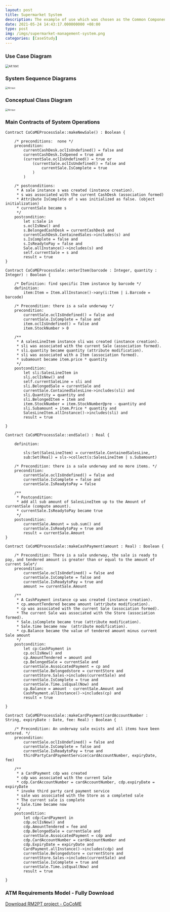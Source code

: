 ```yaml
---
layout: post
title: Supermarket System
description: The example of use which was chosen as the Common Component Modeling Example (CoCoME) and on which the several methods presented in this book should be applied was designed according to the example described by Larman's Book. The description of this example and its use cases in the current chapter shall be considered under the assumption that this information was delivered by a business company as it could be in the reality. Therefore the specified requirements are potentially incomplete or imprecise. The mentioned example describes a Trading System as it can be observed in a supermarket handling sales. This includes the processes at a single Cash Desk like scanning products using a Bar Code Scanner or paying by credit card or cash as well as administrative tasks like ordering of running out products or generating reports.
date: 2021-05-24 14:43:17.000000000 +08:00
type: post
img: /imgs/supermarket-management-system.png
categories: [CaseStudy]
---
```


<!-- # Supermarket System - CoCoME

The example of use which was chosen as the Common Component Modeling Example (CoCoME) and on which the several methods presented in this book should be applied was designed according to the example described by Larman's Book. The description of this example and its use cases in the current chapter shall be considered under the assumption that this information was delivered by a business company as it could be in the reality. Therefore the specified requirements are potentially incomplete or imprecise. The mentioned example describes a Trading System as it can be observed in a supermarket handling sales. This includes the processes at a single Cash Desk like scanning products using a Bar Code Scanner or paying by credit card or cash as well as administrative tasks like ordering of running out products or generating reports. -->

### Use Case Diagram

<img src="/imgs/cocome-usecase.png" alt="Alt text" style="zoom:67%;" />

### System Sequence Diagrams

<img src="/imgs/cocome-ssd.png" alt="Alt text" style="zoom:50%;" />

### Conceptual Class Diagram

<img src="/imgs/cocome-ccd.png" alt="Alt text" style="zoom:50%;" />

### Main Contracts of System Operations

```
Contract CoCoMEProcessSale::makeNewSale() : Boolean {

	/* preconditions:  none */
	precondition:
		currentCashDesk.oclIsUndefined() = false and
		currentCashDesk.IsOpened = true and
		(currentSale.oclIsUndefined() = true or
			(currentSale.oclIsUndefined() = false and
				currentSale.IsComplete = true
			)
		)

	/* postconditions:
	 * A sale instance s was created (instance creation).
	 * s was associated with the current CashDesk (association formed)
	 * Attribute IsComplete of s was initialized as false. (object initialization)
	 * currentSale became s
	 */
	postcondition:
		let s:Sale in
		s.oclIsNew() and
		s.BelongedCashDesk = currentCashDesk and
		currentCashDesk.ContainedSales->includes(s) and
		s.IsComplete = false and
		s.IsReadytoPay = false and
		Sale.allInstance()->includes(s) and
		self.currentSale = s and
		result = true
}

Contract CoCoMEProcessSale::enterItem(barcode : Integer, quantity : Integer) : Boolean {

	/* Definition: find specific Item instance by barcode */
	definition:
		item:Item = Item.allInstance()->any(i:Item | i.Barcode = barcode)

	/* Precondition: there is a sale underway */
	precondition:
		currentSale.oclIsUndefined() = false and
		currentSale.IsComplete = false and
		item.oclIsUndefined() = false and
		item.StockNumber > 0

	/**
	 * A salesLineItem instance sli was created (instance creation).
	 * sli was associated with the current Sale (association formed).
	 * sli.quantity became quantity (attribute modification).
	 * sli was associated with a Item (association formed).
	 * subamount became item.price * quantity
	 */
	postcondition:
		let sli:SalesLineItem in
		sli.oclIsNew() and
		self.currentSaleLine = sli and
		sli.BelongedSale = currentSale and
		currentSale.ContainedSalesLine->includes(sli) and
		sli.Quantity = quantity and
		sli.BelongedItem = item and
		item.StockNumber = item.StockNumber@pre - quantity and
		sli.Subamount = item.Price * quantity and
		SalesLineItem.allInstance()->includes(sli) and
		result = true

}

Contract CoCoMEProcessSale::endSale() : Real {

	definition:

		sls:Set(SalesLineItem) = currentSale.ContainedSalesLine,
		sub:Set(Real) = sls->collect(s:SalesLineItem | s.Subamount)

	/* Precondition: there is a sale underway and no more items. */
	precondition:
		currentSale.oclIsUndefined() = false and
		currentSale.IsComplete = false and
		currentSale.IsReadytoPay = false

	/**
	 * Postcondition:
	 * add all sub amount of SalesLineItem up to the Amount of currentSale (compute amount).
	 * currentSale.IsReadytoPay became true
	 */
	postcondition:
		currentSale.Amount = sub.sum() and
		currentSale.IsReadytoPay = true and
		result = currentSale.Amount
}

Contract CoCoMEProcessSale::makeCashPayment(amount : Real) : Boolean {

	/* Precondition: There is a sale underway, the sale is ready to pay, and tendered amount is greater than or equal to the amount of current Sale*/
	precondition:
		currentSale.oclIsUndefined() = false and
		currentSale.IsComplete = false and
		currentSale.IsReadytoPay = true and
		amount >= currentSale.Amount

	/**
	 * A CashPayment instance cp was created (instance creation).
	 * cp.amountTendered became amount (attribute modification).
	 * cp was associated with the current Sale (association formed).
	 * The current Sale was associated with the Store (association formed).
	 * Sale.isComplete became true (attribute modification).
	 * Sale.time became now  (attribute modification).
	 * cp.Balance became the value of tendered amount minus current Sale amount
	 */
	postcondition:
		let cp:CashPayment in
		cp.oclIsNew() and
		cp.AmountTendered = amount and
		cp.BelongedSale = currentSale and
		currentSale.AssoicatedPayment = cp and
		currentSale.Belongedstore = currentStore and
		currentStore.Sales->includes(currentSale) and
		currentSale.IsComplete = true and
		currentSale.Time.isEqual(Now) and
		cp.Balance = amount - currentSale.Amount and
		CashPayment.allInstance()->includes(cp) and
		result = true

}

Contract CoCoMEProcessSale::makeCardPayment(cardAccountNumber : String, expiryDate : Date, fee: Real) : Boolean {

	/* Precondition: An underway sale exists and all items have been entered. */
	precondition:
		currentSale.oclIsUndefined() = false and
		currentSale.IsComplete = false and
		currentSale.IsReadytoPay = true and
		thirdPartyCardPaymentService(cardAccountNumber, expiryDate, fee)

	/**
	 * a CardPayment cdp was created
	 * cdp was associated with the current Sale
	 * cdp.CardAccountNumber = cardAccountNumber, cdp.expiryDate = expiryDate
	 * invoke third party card payment service
	 * sale was associated with the Store as a completed sale
	 * The current sale is complete
	 * Sale.time became now
	 */
	postcondition:
		let cdp:CardPayment in
		cdp.oclIsNew() and
		cdp.AmountTendered = fee and
		cdp.BelongedSale = currentSale and
		currentSale.AssoicatedPayment = cdp and
		cdp.CardAccountNumber = cardAccountNumber and
		cdp.ExpiryDate = expiryDate and
		CardPayment.allInstance()->includes(cdp) and
		currentSale.Belongedstore = currentStore and
		currentStore.Sales->includes(currentSale) and
		currentSale.IsComplete = true and
		currentSale.Time.isEqual(Now) and
		result = true

}
```

### ATM Requirements Model - Fully Download

[Download RM2PT project - CoCoME](https://github.com/RM2PT/CaseStudies)

